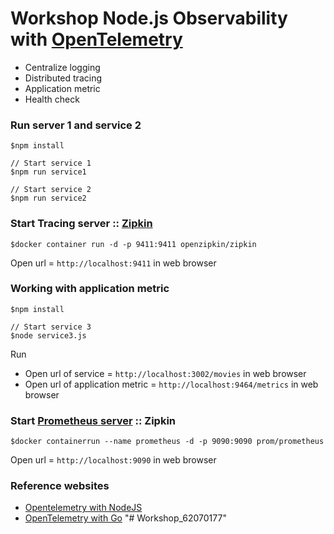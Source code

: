 # Workshop Node.js Observability with [OpenTelemetry](https://opentelemetry.io/)
* Centralize logging
* Distributed tracing
* Application metric
* Health check

### Run server 1 and service 2
```
$npm install

// Start service 1
$npm run service1

// Start service 2
$npm run service2
```
### Start Tracing server :: [Zipkin](https://zipkin.io/)
```
$docker container run -d -p 9411:9411 openzipkin/zipkin
```

Open url = `http://localhost:9411` in web browser


### Working with application metric
```
$npm install

// Start service 3
$node service3.js
```
Run
* Open url of service = `http://localhost:3002/movies` in web browser
* Open url of application metric = `http://localhost:9464/metrics` in web browser


### Start [Prometheus server](https://prometheus.io/) :: Zipkin
```
$docker containerrun --name prometheus -d -p 9090:9090 prom/prometheus
```

Open url = `http://localhost:9090` in web browser

### Reference websites
* [Opentelemetry with NodeJS](https://opentelemetry.io/docs/instrumentation/js/getting-started/nodejs/)
* [OpenTelemetry with Go](https://opentelemetry.io/docs/instrumentation/go/)
"# Workshop_62070177" 
